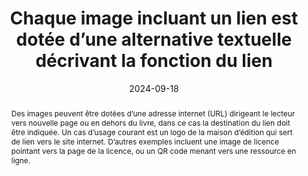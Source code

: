 ---
title: Chaque image incluant un lien est dotée d’une alternative textuelle décrivant la fonction du lien 
abstract: Des images peuvent être dotées d’une adresse internet (URL) dirigeant le lecteur vers nouvelle page ou en dehors du livre, dans ce cas la destination du lien doit être indiquée. Un cas d’usage courant est un logo de la maison d’édition qui sert de lien vers le site internet. D’autres exemples incluent une image de licence pointant vers la page de la licence, ou un QR code menant vers une ressource en ligne.
categories: 
    - "Images et médias"
agrege: O4112-E023
opquast: '4 112'
indiceebook: '23'
description: "Règle n°23"
before: "22"
weight: "023"
after: "24"
actif: '1'
layout: rules
date: 2024-09-18
tags: 
    - "Accessibilité"
    - "Utilisabilité"
objectif: 
    - "Indiquer la fonction du lien plutôt que le contenu de l’image"
    - "Améliorer l'accessibilité aux personnes handicapées"
    - "Indiquer le chemin de navigation de façon explicite"
    - "Comprendre la fonction de l’image et le sens des url présents sur les images"
    - "Permettre une bonne indexation par l’application de lecture."
Meo: 
    - "Décrire l’action associée au clic sur l’image"
    - "Éviter les textes génériques du type « cliquez ici »"
    - "Indiquer l’adresse de la page cible ou le rôle du lien dans l’attribut `alt` de l’élément `img`, `objet` ou `canevas`"
Controle: 
    - "Vérifier que l’attribut alt de chaque élément `img`, `objet` ou `canevas` concerné indique la cible ou le rôle du lien."
    - "Vérifier le libellé textuel de tout autre élément ayant le rôle d’un lien."
epubcheck: false
ace: true
humancheck: true
ReadiumGoToolkit: 
Source: 
    - "Opquast"
Referentiel: 
    - ""
steps: 
    - "Projet éditorial"
---